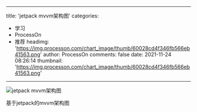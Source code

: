 
---
title: 'jetpack mvvm架构图'
categories: 
 - 学习
 - ProcessOn
 - 推荐
headimg: 'https://img.processon.com/chart_image/thumb/60028cd4f346fb566eb41563.png'
author: ProcessOn
comments: false
date: 2021-11-24 08:26:14
thumbnail: 'https://img.processon.com/chart_image/thumb/60028cd4f346fb566eb41563.png'
---

<div>   
<img class="thumb" alt="jetpack mvvm架构图" src="https://img.processon.com/chart_image/thumb/60028cd4f346fb566eb41563.png" referrerpolicy="no-referrer">
<p>基于jetpack的mvvm架构图</p>  
</div>
            